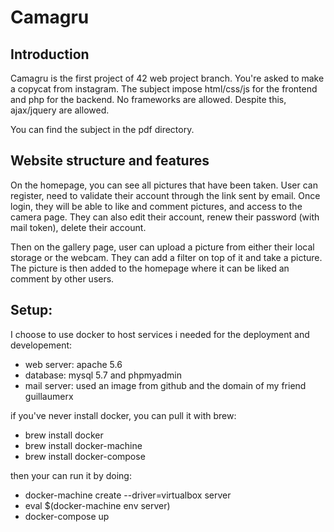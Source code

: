 # Camagru

## Introduction

Camagru is the first project of 42 web project branch. You're asked to make a copycat from instagram.
The subject impose html/css/js for the frontend and php for the backend. No frameworks are allowed.
Despite this, ajax/jquery are allowed.

You can find the subject in the pdf directory.

## Website structure and features

On the homepage, you can see all pictures that have been taken.
User can register, need to validate their account through the link sent by email.
Once login, they will be able to like and comment pictures, and access to the camera page.
They can also edit their account, renew their password (with mail token), delete their account.

Then on the gallery page, user can upload a picture from either their local storage or the webcam.
They can add a filter on top of it and take a picture.
The picture is then added to the homepage where it can be liked an comment by other users.

## Setup:

I choose to use docker to host services i needed for the deployment and developement:
- web server: apache 5.6
- database: mysql 5.7 and phpmyadmin
- mail server: used an image from github and the domain of my friend guillaumerx

if you've never install docker, you can pull it with brew:

- brew install docker
- brew install docker-machine
- brew install docker-compose

then your can run it by doing:
- docker-machine create --driver=virtualbox server
- eval $(docker-machine env server)
- docker-compose up
